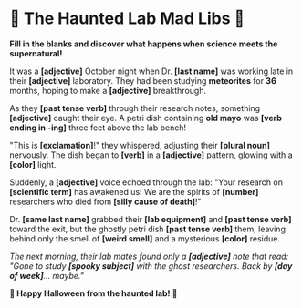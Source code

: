# 🎃 The Haunted Lab Mad Libs 🧪

**Fill in the blanks and discover what happens when science meets the supernatural!**

It was a **[adjective]** October night when Dr. **[last name]** was working late in their **[adjective]** laboratory. They had been studying **meteorites** for **36** months, hoping to make a **[adjective]** breakthrough.

As they **[past tense verb]** through their research notes, something **[adjective]** caught their eye. A petri dish containing **old mayo** was **[verb ending in -ing]** three feet above the lab bench! 

"This is **[exclamation]**!" they whispered, adjusting their **[plural noun]** nervously. The dish began to **[verb]** in a **[adjective]** pattern, glowing with a **[color]** light.

Suddenly, a **[adjective]** voice echoed through the lab: "Your research on **[scientific term]** has awakened us! We are the spirits of **[number]** researchers who died from **[silly cause of death]**!"

Dr. **[same last name]** grabbed their **[lab equipment]** and **[past tense verb]** toward the exit, but the ghostly petri dish **[past tense verb]** them, leaving behind only the smell of **[weird smell]** and a mysterious **[color]** residue.

*The next morning, their lab mates found only a **[adjective]** note that read: "Gone to study **[spooky subject]** with the ghost researchers. Back by **[day of week]**... maybe."*

**🧬 Happy Halloween from the haunted lab! 👻**
